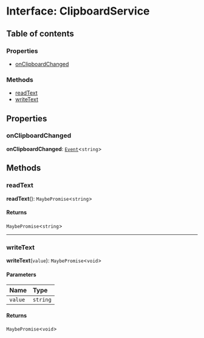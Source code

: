 # Interface: ClipboardService

## Table of contents

### Properties

* [onClipboardChanged](/auto-docs/playground-react/interfaces/ClipboardService.md#onclipboardchanged)

### Methods

* [readText](/auto-docs/playground-react/interfaces/ClipboardService.md#readtext)
* [writeText](/auto-docs/playground-react/interfaces/ClipboardService.md#writetext)

## Properties

### onClipboardChanged

**onClipboardChanged**: [`Event`](/auto-docs/playground-react/interfaces/Event-1.md)<`string`>

## Methods

### readText

**readText**(): `MaybePromise`<`string`>

#### Returns

`MaybePromise`<`string`>

***

### writeText

**writeText**(`value`): `MaybePromise`<`void`>

#### Parameters

| Name | Type |
| :------ | :------ |
| `value` | `string` |

#### Returns

`MaybePromise`<`void`>
